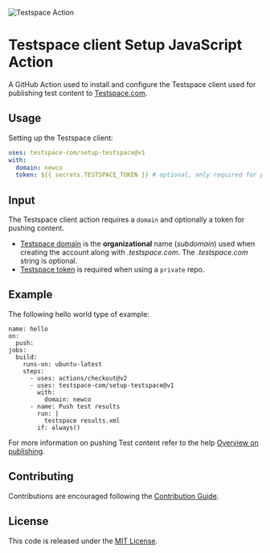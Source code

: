 
![Testspace Action](https://github.com/testspacehq/setup-testspace/workflows/Testspace%20Action/badge.svg)

# Testspace client Setup JavaScript Action
A GitHub Action used to install and configure the Testspace client used for publishing test content to [Testspace.com](https://testspace.com). 

## Usage
Setting up the Testspace client:

```yaml
uses: testspace-com/setup-testspace@v1
with:
  domain: newco
  token: ${{ secrets.TESTSPACE_TOKEN }} # optional, only required for private repos
```

## Input
The Testspace client action requires a `domain` and optionally a token for pushing content.

* [Testspace domain](https://help.testspace.com/docs/dashboard/admin-signup) is the **organizational** name (*subdomain*) used when creating the account along with *.testspace.com*. The *.testspace.com* string is optional. 
* [Testspace token](https://help.testspace.com/docs/dashboard/admin-user#account) is required when using a `private` repo. 

## Example
The following hello world type of example:

```
name: hello
on:
  push:
jobs:
  build:
    runs-on: ubuntu-latest
    steps:
      - uses: actions/checkout@v2
      - uses: testspace-com/setup-testspace@v1
        with:
          domain: newco
      - name: Push test results
        run: |
          testspace results.xml
        if: always()
```

For more information on pushing Test content refer to the help [Overview on publishing](help.testspace.com/docs/publish/getting-started-overview). 

## Contributing 
Contributions are encouraged following the [Contribution Guide](CONTRIBUTING.md).


## License
This code is released under the [MIT License](LICENSE). 


